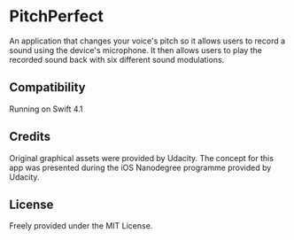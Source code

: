 # PitchPerfect
An application that changes your voice's pitch so it allows users to record a sound using the device's microphone. It then allows users to play the recorded sound back with six different sound modulations.

Compatibility
---
Running on Swift 4.1

Credits
---
Original graphical assets were provided by Udacity. The concept for this app was presented during the iOS Nanodegree programme provided by Udacity.

License
---
Freely provided under the MIT License.


